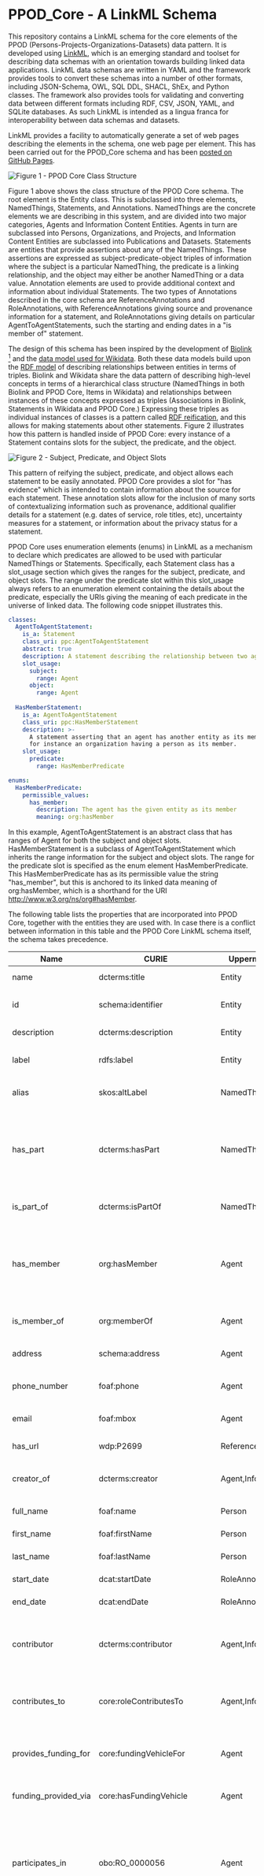 # PPOD_Core - A LinkML Schema

This repository contains a LinkML schema for the core elements of the PPOD (Persons-Projects-Organizations-Datasets) data pattern. It is developed using [LinkML](https://linkml.io/), which is an emerging standard and toolset for describing data schemas with an orientation towards building linked data applications. LinkML data schemas are written in YAML and the framework provides tools to convert these schemas into a number of other formats, including JSON-Schema, OWL, SQL DDL, SHACL, ShEx, and Python classes.  The framework also provides tools for validating and converting data between different formats including RDF, CSV, JSON, YAML, and SQLite databases.  As such LinkML is intended as a lingua franca for interoperability between data schemas and datasets.

LinkML provides a facility to automatically generate a set of web pages describing the elements in the schema, one web page per element. This has been carried out for the PPOD_Core schema and has been [posted on GitHub Pages](https://ppodschema.github.io/PPOD_Core/).

![Figure 1 - PPOD Core Class Structure](./PPODCore2.2.png)

Figure 1 above shows the class structure of the PPOD Core schema. The root element is the Entity class. This is subclassed into three elements, NamedThings, Statements, and Annotations. NamedThings are the concrete elements we are describing in this system, and are divided into two major categories, Agents and Information Content Entities. Agents in turn are subclassed into Persons, Organizations, and Projects, and Information Content Entities are subclassed into Publications and Datasets. Statements are entities that provide assertions about any of the NamedThings. These assertions are expressed as subject-predicate-object triples of information where the subject is a particular NamedThing, the predicate is a linking relationship, and the object may either be another NamedThing or a data value. Annotation elements are used to provide additional context and information about individual Statements. The two types of Annotations described in the core schema are ReferenceAnnotations and RoleAnnotations, with ReferenceAnnotations giving source and provenance information for a statement, and RoleAnnotations giving details on particular AgentToAgentStatements, such the starting and ending dates in a "is member of" statement.

The design of this schema has been inspired by the development of [Biolink](https://ascpt.onlinelibrary.wiley.com/doi/full/10.1111/cts.13302) [^1] and the [data model used for Wikidata](https://www.mediawiki.org/wiki/Wikibase/DataModel/Primer). Both these data models build upon the [RDF model](https://www.w3.org/RDF/) of describing relationships between entities in terms of triples. Biolink and Wikidata share the data pattern of describing high-level concepts in terms of a hierarchical class structure (NamedThings in both Biolink and PPOD Core, Items in Wikidata) and relationships between instances of these concepts expressed as triples (Associations in Biolink, Statements in Wikidata and PPOD Core.) Expressing these triples as individual instances of classes is a pattern called [RDF reification](https://www.w3.org/TR/rdf11-mt/#reification), and this allows for making statements about other statements. Figure 2 illustrates how this pattern is handled inside of PPOD Core: every instance of a Statement contains slots for the subject, the predicate, and the object.

![Figure 2 - Subject, Predicate, and Object Slots](./statementslots.png)

This pattern of reifying the subject, predicate, and object allows each statement to be easily annotated. PPOD Core provides a slot for "has evidence" which is intended to contain information about the source for each statement. These annotation slots allow for the inclusion of many sorts of contextualizing information such as provenance, additional qualifier details for a statement (e.g. dates of service, role titles, etc), uncertainty measures for a statement, or information about the privacy status for a statement.

PPOD Core uses enumeration elements (enums) in LinkML as a mechanism to declare which predicates are allowed to be used with particular NamedThings or Statements. Specifically,
each Statement class has a slot_usage section which gives the ranges for the subject, predicate, and object slots. The range under the predicate slot within this slot_usage always refers to an enumeration element containing the details about the predicate, especially the URIs giving the meaning of each predicate in the universe of 
linked data. The following code snippet illustrates this.

```yaml
classes:
  AgentToAgentStatement:
    is_a: Statement
    class_uri: ppc:AgentToAgentStatement
    abstract: true
    description: A statement describing the relationship between two agents.
    slot_usage:
      subject:
        range: Agent
      object: 
        range: Agent
        
  HasMemberStatement:
    is_a: AgentToAgentStatement
    class_uri: ppc:HasMemberStatement
    description: >-
      A statement asserting that an agent has another entity as its member,
      for instance an organization having a person as its member.
    slot_usage:
      predicate:
        range: HasMemberPredicate

enums:
  HasMemberPredicate:
    permissible_values:
      has_member:
        description: The agent has the given entity as its member
        meaning: org:hasMember
```

In this example, AgentToAgentStatement is an abstract class that has ranges of Agent for both the subject and object slots. HasMemberStatement is a subclass of AgentToAgentStatement which inherits the range information for the subject and object slots. The range for the predicate slot is specified as the enum element HasMemberPredicate. This HasMemberPredicate has as its permissible value the string "has_member", but this is anchored to its linked data meaning of org:hasMember, which is a shorthand for the URI http://www.w3.org/ns/org#hasMember. 

The following table lists the properties that are incorporated into PPOD Core, together with the entities they are used with. In case there is a conflict between information in this table and the PPOD Core LinkML schema itself, the schema takes precedence.

|Name   |CURIE                                       |Uppermost relevant entity     |Description                                                                                                                                                                                                                                                      |
|-------|--------------------------------------------|------------------------------|-----------------------------------------------------------------------------------------------------------------------------------------------------------------------------------------------------------------------------------------------------------------|
|name   |dcterms:title                               |Entity                        |name of the entity                                                                                                                                                                                                                                               |
|id     |schema:identifier                           |Entity                        |Canonical identifier for the entity                                                                                                                                                                                                                              |
|description|dcterms:description                         |Entity                        |an account of the resource                                                                                                                                                                                                                                       |
|label  |rdfs:label                                  |Entity                        |a captioning label for the entity                                                                                                                                                                                                                                |
|alias  |skos:altLabel                               |NamedThing                    |Alternative name for the entity                                                                                                                                                                                                                                  |
|has_part|dcterms:hasPart                             |NamedThing                    |A related resource that is included either physically or logically in the described resource.                                                                                                                                                                    |
|is_part_of|dcterms:isPartOf                            |NamedThing                    |entity is part of the related entity                                                                                                                                                                                                                             |
|has_member|org:hasMember                               |Agent                         |Indicates an agent (person or other organization) who is a member of the subject Organization.                                                                                                                                                                   |
|is_member_of|org:memberOf                                |Agent                         |is a member of the related entity                                                                                                                                                                                                                                |
|address|schema:address                              |Agent                         |physical address of the item                                                                                                                                                                                                                                     |
|phone_number|foaf:phone                                  |Agent                         |telephone number of the individual                                                                                                                                                                                                                               |
|email  |foaf:mbox                                   |Agent                         |email address of the individual                                                                                                                                                                                                                                  |
|has_url|wdp:P2699                                   |ReferenceAnnotation           |URL of the entity                                                                                                                                                                                                                                                |
|creator_of|dcterms:creator                             |Agent,InformationContentEntity|An entity responsible for making the resource.                                                                                                                                                                                                                   |
|full_name|foaf:name                                   |Person                        |full name of the individual                                                                                                                                                                                                                                      |
|first_name|foaf:firstName                              |Person                        |first name of the individual                                                                                                                                                                                                                                     |
|last_name|foaf:lastName                               |Person                        |last name of the individual                                                                                                                                                                                                                                      |
|start_date|dcat:startDate                              |RoleAnnotation                |the start of the period                                                                                                                                                                                                                                          |
|end_date|dcat:endDate                                |RoleAnnotation                |the end of the period                                                                                                                                                                                                                                            |
|contributor|dcterms:contributor                         |Agent,InformationContentEntity|An entity responsible for making contributions to the resource.                                                                                                                                                                                                  |
|contributes_to|core:roleContributesTo                      |Agent,InformationContentEntity|A resource that an entity makes contributions to                                                                                                                                                                                                                 |
|provides_funding_for|core:fundingVehicleFor                      |Agent                         |Provides funding for the given entity or activity                                                                                                                                                                                                                |
|funding_provided_via|core:hasFundingVehicle                      |Agent                         |Funds this particular resource                                                                                                                                                                                                                                   |
|participates_in|obo:RO_0000056                              |Agent                         |a relation between a continuant and a process, in which the continuant is somehow involved in the process                                                                                                                                                        |
|has_participant|obo:RO_0000057                              |Agent                         |a relation between a process and a continuant, in which the continuant is somehow involved in the process                                                                                                                                                        |
|has_evidence|obo:RO_0002558                              |ReferenceAnnotation           |x has evidence y iff , x is an information content entity, material entity or process, and y supports either the existence of x, or the truth value of x.                                                                                                        |
|is_evidence_for|obo:RO_0002472                              |ReferenceAnnotation           |A relationship between a piece of evidence a and some entity b, where b is an information content entity, material entity or process, and the a supports either the existence of b, or the truth value of b.                                                     |
|source |dcterms:source                              |ReferenceAnnotation           |A related resource from which the described resource is derived.                                                                                                                                                                                                 |
|source_date |dcterms:date                                |ReferenceAnnotation           |A point or period of time associated with an event in the lifecycle of the resource.                                                                                                                                                                             |
|cites_work|wdp:P2860                                   |ReferenceAnnotation           |citation from one creative or scholarly work to another                                                                                                                                                                                                          |
|date_retrieved|wdp:P813                                    |ReferenceAnnotation           |date or point in time that information was retrieved from a database or website (for use in online sources)                                                                                                                                                      |
|stated_in|wdp:P248                                    |ReferenceAnnotation           |refers to the information document or database in which a claim is made                                                                                                                                                                                          |
|publication_date|wdp:P577                                    |ReferenceAnnotation           |date or point in time when a work was first published or released                                                                                                                                                                                                |
|employs|frapo:employs                               |Agent                         |An object property relating an employing agent to an employed agent, for example a person or an organization, who is typically employed to undertaking specified work in exchange for payment.                                                                   |
|employed_by|frapo:isEmployedBy                          |Agent                         |An object property relating an employed agent, typically a person or an organization, to an employing agent.                                                                                                                                                     |
|role_name|schema:roleName                             |RoleAnnotation                |A role played, performed or filled by a person or organization. For example, the team of creators for a comic book might fill the roles named 'inker', 'penciller', and 'letterer'; or an athlete in a SportsTeam might play in the position named 'Quarterback'.|
|publisher|dcterms:publisher                           |ReferenceAnnotation           |The entity responsible for making the item available, for instance an organization hosting a dataset.                                                                                                                                                            |
|landing_page|dcat:landingPage                            |InformationContentEntity      |A Web page that can be navigated to in a Web browser to gain access to the catalog, a dataset, its distributions and/or additional information.                                                                                                                  |
|contact_point|dcat:contactPoint                           |InformationContentEntity      |Relevant contact information for the cataloged resource.                                                                                                                                                                                                         |
|keyword|dcat:keyword                                |InformationContentEntity      |A keyword or tag describing the resource.                                                                                                                                                                                                                        |
|type   |dcterms:type                                |Entity                        |The nature or genre of the resource, for instance the data type.                                                                                                                                                                                                 |
|access_rights|dcterms:accessRights                        |Dataset                       |Information about who can access the resource or an indication of its security status.                                                                                                                                                                           |
|geographic_extent|dcterms:spatial                             |Dataset                       |The geographical area covered by the dataset.                                                                                                                                                                                                                    |
|spatial_resolution|dcat:spatialResolutionInMeters              |Dataset                       |Minimum spatial separation resolvable in a dataset, measured in meters.                                                                                                                                                                                          |
|temporal_coverage|dcterms:temporal                            |Dataset                       |The temporal period that the dataset covers.                                                                                                                                                                                                                     |
|temporal_resolution|dcat:temporalResolution                     |Dataset                       |Minimum time period resolvable in the dataset.                                                                                                                                                                                                                   |

The prefixes used in the CURIEs in the above table are listed below:

|Prefix |URI                                         |
|-------|--------------------------------------------|
|dcat   |http://www.w3.org/ns/dcat#                  |
|dcterms|http://purl.org/dc/terms/                   |
|schema |http://schema.org/                          |
|frapo  |http://purl.org/cerif/frapo/                |
|rdf    |http://www.w3.org/1999/02/22-rdf-syntax-ns# |
|rdfs   |http://www.w3.org/2000/01/rdf-schema#       |
|skos   |http://www.w3.org/2004/02/skos/core#        |
|org    |http://www.w3.org/ns/org#                   |
|foaf   |http://xmlns.com/foaf/0.1/                  |
|wdp    |https://www.wikidata.org/wiki/Property:     |
|core   |http://vivoweb.org/ontology/core#           |
|obo    |http://purl.obolibrary.org/obo/             |



[^1]: Unni, Deepak R., Sierra AT Moxon, Michael Bada, Matthew Brush, Richard Bruskiewich, J. Harry Caufield, Paul A. Clemons et al. "Biolink Model: A universal schema for knowledge graphs in clinical, biomedical, and translational science." Clinical and translational science 15, no. 8 (2022): 1848-1855.



In the near future, work will commence on creating individual PPOD application schemas that inherit classes and slots from PPOD_Core. This will include providing standardized identifiers for newly created data schema elements and instance data using the URL resolution service [w3id.org](https://w3id.org/).

Work on the PPOD_Core LinkML schema has been funded under the [NSF ICICLE AI Institute](https://icicle.osu.edu/), grant number OAC-2112606.
